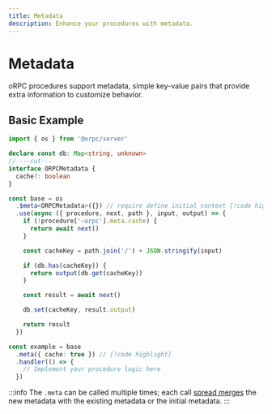 ```yaml
---
title: Metadata
description: Enhance your procedures with metadata.
---
```


# Metadata

oRPC procedures support metadata, simple key-value pairs that provide extra information to customize behavior.

## Basic Example

```ts twoslash
import { os } from '@orpc/server'

declare const db: Map<string, unknown>
// ---cut---
interface ORPCMetadata {
  cache?: boolean
}

const base = os
  .$meta<ORPCMetadata>({}) // require define initial context [!code highlight]
  .use(async ({ procedure, next, path }, input, output) => {
    if (!procedure['~orpc'].meta.cache) {
      return await next()
    }

    const cacheKey = path.join('/') + JSON.stringify(input)

    if (db.has(cacheKey)) {
      return output(db.get(cacheKey))
    }

    const result = await next()

    db.set(cacheKey, result.output)

    return result
  })

const example = base
  .meta({ cache: true }) // [!code highlight]
  .handler(() => {
    // Implement your procedure logic here
  })
```

:::info
The `.meta` can be called multiple times; each call [spread merges](https://developer.mozilla.org/en-US/docs/Web/JavaScript/Reference/Operators/Spread_syntax) the new metadata with the existing metadata or the initial metadata.
:::
